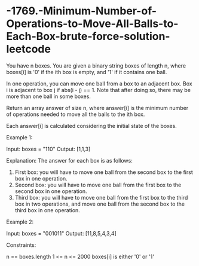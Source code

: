 # -1769.-Minimum-Number-of-Operations-to-Move-All-Balls-to-Each-Box-brute-force-solution-leetcode

You have n boxes. You are given a binary string boxes of length n, where boxes[i] is '0' if the ith box is empty, and '1' if it contains one ball.

In one operation, you can move one ball from a box to an adjacent box. Box i is adjacent to box j if abs(i - j) == 1. Note that after doing so, there may be more than one ball in some boxes.

Return an array answer of size n, where answer[i] is the minimum number of operations needed to move all the balls to the ith box.

Each answer[i] is calculated considering the initial state of the boxes.



 

Example 1:

Input: boxes = "110"
Output: [1,1,3]


Explanation: The answer for each box is as follows:
1) First box: you will have to move one ball from the second box to the first box in one operation.
2) Second box: you will have to move one ball from the first box to the second box in one operation.
3) Third box: you will have to move one ball from the first box to the third box in two operations, and move one ball from the second box to the third box in one operation.



Example 2:

Input: boxes = "001011"
Output: [11,8,5,4,3,4]
 
 
 

Constraints:

n == boxes.length
1 <= n <= 2000
boxes[i] is either '0' or '1'
